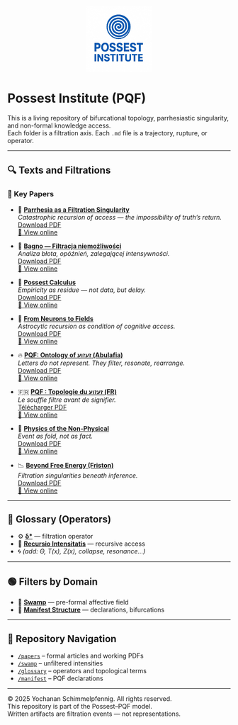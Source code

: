 <p align="center">
  <img src="logo1.png" alt="Possest Institute" width="150"/>
</p>

# Possest Institute (PQF)

This is a living repository of bifurcational topology, parrhesiastic singularity, and non-formal knowledge access.  
Each folder is a filtration axis. Each `.md` file is a trajectory, rupture, or operator.

---

## 🔍 Texts and Filtrations

### 🔴 Key Papers

- 📄 **[Parrhesia as a Filtration Singularity](./papers/parrhesia.md)**  
  *Catastrophic recursion of access — the impossibility of truth’s return.*  
  [Download PDF](./papers/parrhesia.pdf)  
  [🔗 View online](https://yochanan62.github.io/possest-institute/papers/parrhesia.pdf)

- 🌊 **[Bagno — Filtracja niemożliwości](./swamp/bagno.md)**  
  *Analiza błota, opóźnień, zalegającej intensywności.*  
  [Download PDF](./swamp/bagno.pdf)  
  [🔗 View online](https://yochanan62.github.io/possest-institute/swamp/bagno.pdf)

- 🧬 **[Possest Calculus](./papers/Possest_Calculus_uk.md)**  
  *Empiricity as residue — not data, but delay.*  
  [Download PDF](./papers/Possest_Calculus_uk.pdf)  
  [🔗 View online](https://yochanan62.github.io/possest-institute/papers/Possest_Calculus_uk.pdf)

- 🧠 **[From Neurons to Fields](./papers/astrocyty.md)**  
  *Astrocytic recursion as condition of cognitive access.*  
  [Download PDF](./papers/astrocyty.pdf)  
  [🔗 View online](https://yochanan62.github.io/possest-institute/papers/astrocyty.pdf)

- 🔥 **[PQF: Ontology of זעזוע (Abulafia)](./papers/abulafia_uk.md)**  
  *Letters do not represent. They filter, resonate, rearrange.*  
  [Download PDF](./papers/abulafia_uk.pdf)  
  [🔗 View online](https://yochanan62.github.io/possest-institute/papers/abulafia_uk.pdf)

- 🇫🇷 **[PQF : Topologie du זעזוע (FR)](./papers/abulafia_fr.md)**  
  *Le souffle filtre avant de signifier.*  
  [Télécharger PDF](./papers/abulafia_fr.pdf)  
  [🔗 View online](https://yochanan62.github.io/possest-institute/papers/abulafia_fr.pdf)

- 🧾 **[Physics of the Non-Physical](./papers/norton.md)**  
  *Event as fold, not as fact.*  
  [Download PDF](./papers/norton.pdf)  
  [🔗 View online](https://yochanan62.github.io/possest-institute/papers/norton.pdf)

- 📉 **[Beyond Free Energy (Friston)](./papers/friston.md)**  
  *Filtration singularities beneath inference.*  
  [Download PDF](./papers/friston.pdf)  
  [🔗 View online](https://yochanan62.github.io/possest-institute/papers/friston.pdf)

---

## 🔵 Glossary (Operators)

- ⚙️ **[δ*](./glossary/delta-star.md)** — filtration operator  
- 🔁 **[Recursio Intensitatis](./glossary/recursio-intensitatis.md)** — recursive access  
- 🌀 *(add: Θ, T(x), Z(x), collapse, resonance...)*

---

## 🟢 Filters by Domain

- 🧱 **[Swamp](./swamp/intensity.md)** — pre-formal affective field  
- 📜 **[Manifest Structure](./manifest/structure.md)** — declarations, bifurcations

---

## 🧭 Repository Navigation

- [`/papers`](./papers) – formal articles and working PDFs  
- [`/swamp`](./swamp) – unfiltered intensities  
- [`/glossary`](./glossary) – operators and topological terms  
- [`/manifest`](./manifest) – PQF declarations

---

© 2025 Yochanan Schimmelpfennig. All rights reserved.  
This repository is part of the Possest–PQF model.  
Written artifacts are filtration events — not representations.
